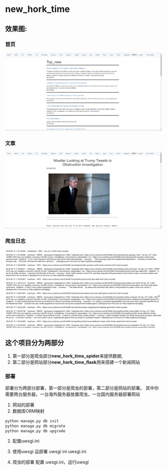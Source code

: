 # new_hork_time
## 效果图:  
### 首页  
![](https://github.com/zhaofengqiu/new_hork_time/blob/master/new_hork_time/images/index.png)
### 文章  
![](https://github.com/zhaofengqiu/new_hork_time/blob/master/new_hork_time/images/article.png)
### 爬虫日志  
![](https://github.com/zhaofengqiu/new_hork_time/blob/master/new_hork_time/images/spider_log.png)
## 这个项目分为两部分
1. 第一部分是爬虫部分**new_hork_time_spider**来提供数据;
2. 第二部分是网站部分**new_hork_time_flask**用来搭建一个新闻网站  
### 部署
部署分为两部分部署，第一部分是爬虫的部署，第二部分是网站的部署。  其中你需要两台服务器，一台海外服务器放置爬虫，一台国内服务器部署网站
1. 网站的部署  
 1. 数据库ORM映射
 ```
 python manage.py db init
 python manage.py db migrate
 python manage.py db upgrade
 ```
 2. 配置uwsgi.ini
 3. 使用uwsgi 运部署 uwsgi ini uwsgi.ini
 
2. 爬虫的部署
配置 uwsgi.ini，运行uwsgi
